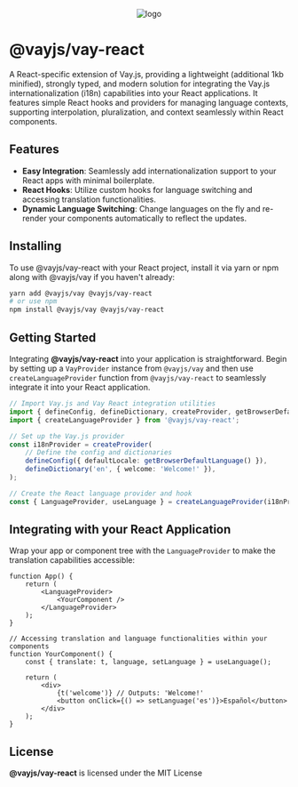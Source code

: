 <!-- @format -->

<p align="center">
    <img src="https://repository-images.githubusercontent.com/381157985/05895345-3bd0-4776-adf9-a74602953480" alt="logo"/>
</p>

# @vayjs/vay-react

A React-specific extension of Vay.js, providing a lightweight (additional 1kb minified), strongly typed, and modern solution for integrating the Vay.js internationalization (i18n) capabilities into your React applications. It features simple React hooks and providers for managing language contexts, supporting interpolation, pluralization, and context seamlessly within React components.

## Features

- **Easy Integration**: Seamlessly add internationalization support to your React apps with minimal boilerplate.
- **React Hooks**: Utilize custom hooks for language switching and accessing translation functionalities.
- **Dynamic Language Switching**: Change languages on the fly and re-render your components automatically to reflect the updates.

## Installing

To use @vayjs/vay-react with your React project, install it via yarn or npm along with @vayjs/vay if you haven't already:

```sh
yarn add @vayjs/vay @vayjs/vay-react
# or use npm
npm install @vayjs/vay @vayjs/vay-react
```

## Getting Started

Integrating **@vayjs/vay-react** into your application is straightforward. Begin by setting up a `VayProvider` instance from `@vayjs/vay` and then use `createLanguageProvider` function from `@vayjs/vay-react` to seamlessly integrate it into your React application.

```ts
// Import Vay.js and Vay React integration utilities
import { defineConfig, defineDictionary, createProvider, getBrowserDefaultLanguage } from '@vayjs/vay';
import { createLanguageProvider } from '@vayjs/vay-react';

// Set up the Vay.js provider
const i18nProvider = createProvider(
    // Define the config and dictionaries
    defineConfig({ defaultLocale: getBrowserDefaultLanguage() }),
    defineDictionary('en', { welcome: 'Welcome!' }),
);

// Create the React language provider and hook
const { LanguageProvider, useLanguage } = createLanguageProvider(i18nProvider);
```

## Integrating with your React Application

Wrap your app or component tree with the `LanguageProvider` to make the translation capabilities accessible:

```tsx
function App() {
    return (
        <LanguageProvider>
            <YourComponent />
        </LanguageProvider>
    );
}

// Accessing translation and language functionalities within your components
function YourComponent() {
    const { translate: t, language, setLanguage } = useLanguage();

    return (
        <div>
            {t('welcome')} // Outputs: 'Welcome!'
            <button onClick={() => setLanguage('es')}>Español</button>
        </div>
    );
}
```

## License

**@vayjs/vay-react** is licensed under the MIT License

